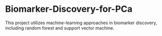 # Biomarker-Discovery-for-PCa
This project utilizes machine-learning approaches in biomarker discovery, including random forest and support vector machine.  

